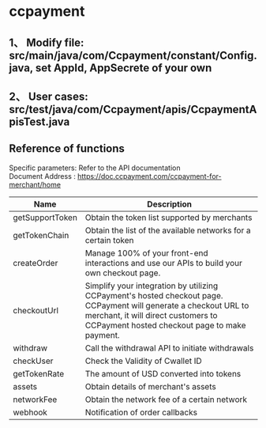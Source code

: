# ccpayment

## 1、 Modify file: src/main/java/com/Ccpayment/constant/Config.java,  set AppId, AppSecrete of your own

## 2、 User cases: src/test/java/com/Ccpayment/apis/CcpaymentApisTest.java

## Reference of functions
Specific parameters: Refer to the API documentation<br>
Document Address : https://doc.ccpayment.com/ccpayment-for-merchant/home


| Name            | Description                                                                                                                                                                                                |
|-----------------|------------------------------------------------------------------------------------------------------------------------------------------------------------------------------------------------------------|
| getSupportToken | Obtain the token list supported by merchants                                                                                                                                                               |
| getTokenChain   | Obtain the list of the available networks for a certain token                                                                                                                                              |
| createOrder     | Manage 100% of your front-end interactions and use our APIs to build your own checkout page.                                                                                                               |
| checkoutUrl     | Simplify your integration by utilizing CCPayment's hosted checkout page. CCPayment will generate a checkout URL to merchant, it will direct customers to CCPayment hosted checkout page to make payment.   |
| withdraw        | Call the withdrawal API to initiate withdrawals                                                                                                                                                            |
| checkUser       | Check the Validity of Cwallet ID                                                                                                                                                                           |
| getTokenRate    | The amount of USD converted into tokens                                                                                                                                                                    |
| assets          | Obtain details of merchant's assets                                                                                                                                                                        |
| networkFee      | Obtain the network fee of a certain network                                                                                                                                                                |
| webhook         | Notification of order callbacks                                                                                                                                                                            |
